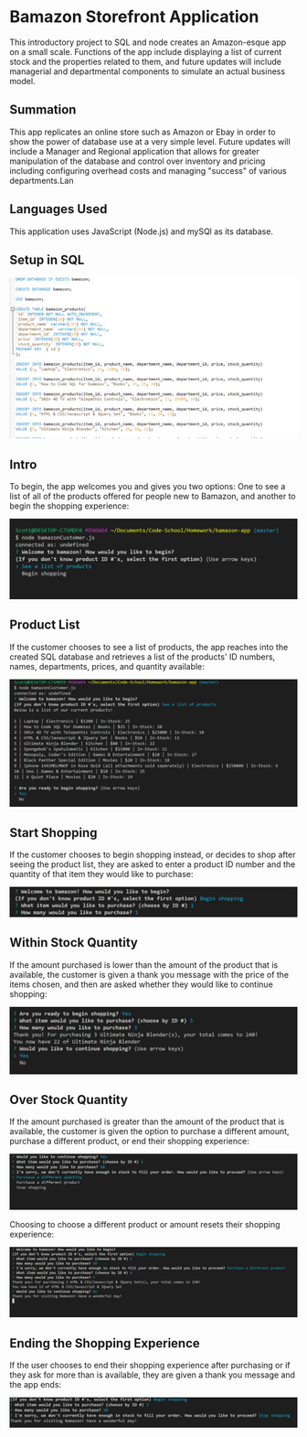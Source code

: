 # Bamazon Storefront Application
This introductory project to SQL and node creates an Amazon-esque app on a small scale. Functions of the app include displaying a list of current stock and the properties related to them, and future updates will include managerial and departmental components to simulate an actual business model. 

<h2>Summation</h2>

This app replicates an online store such as Amazon or Ebay in order to show the power of database use at a very simple level. Future updates will include a Manager and Regional application that allows for greater manipulation of the database and control over inventory and pricing including configuring overhead costs and managing "success" of various departments.Lan

<h2>Languages Used</h2>

This application uses JavaScript (Node.js) and mySQl as its database.

<h2>Setup in SQL</h2>

![SQL Setup](images/SQL_setup.PNG)

<h2>Intro</h2>

To begin, the app welcomes you and gives you two options: One to see a list of all of the products offered for people new to Bamazon, and another to begin the shopping experience: 

![Intro to Bamazon App](images/Intro.PNG)

<h2>Product List</h2>

If the customer chooses to see a list of products, the app reaches into the created SQL database and retrieves a list of the products' ID numbers, names, departments, prices, and quantity available:

![SQL Product List](images/product_list.PNG)

<h2>Start Shopping</h2>

If the customer chooses to begin shopping instead, or decides to shop after seeing the product list, they are asked to enter a product ID number and the quantity of that item they would like to purchase:

![Beginning of Shopping Experience](images/start_shopping.PNG)

<h2>Within Stock Quantity</h2>

If the amount purchased is lower than the amount of the product that is available, the customer is given a thank you message with the price of the items chosen, and then are asked whether they would like to continue shopping: 

![After Purchase Options](images/after_purchase.PNG)

<h2>Over Stock Quantity</h2>

If the amount purchased is greater than the amount of the product that is available, the customer is given the option to purchase a different amount, purchase a different product, or end their shopping experience: 

![Over Quantity Response](images/over_quantity.PNG)

Choosing to choose a different product or amount resets their shopping experience: 

![Shopping Reset](images/if_new_choice.PNG)

<h2>Ending the Shopping Experience</h2>

If the user chooses to end their shopping experience after purchasing or if they ask for more than is available, they are given a thank you message and the app ends: 

![End Shopping Image](images/stop_shopping.PNG)
